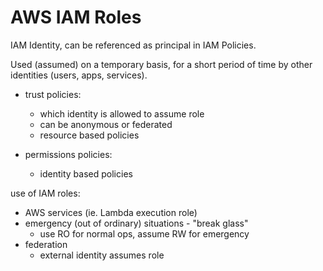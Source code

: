 # AWS IAM Roles

IAM Identity, can be referenced as principal in IAM Policies. 

Used (assumed) on a temporary basis, for a short period of time by other identities (users, apps, services).

- trust policies:
    - which identity is allowed to assume role
    - can be anonymous or federated
    - resource based policies

- permissions policies:
    - identity based policies

use of IAM roles:
- AWS services (ie. Lambda execution role)
- emergency (out of ordinary) situations - "break glass"
    - use RO for normal ops, assume RW for emergency
- federation 
    - external identity assumes role